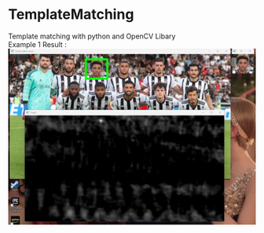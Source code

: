 # TemplateMatching
Template matching with python and OpenCV Libary
<br>
Example 1 Result : 
![Result 1](https://github.com/emirhaneren/TemplateMatching/blob/master/Example1/Result.jpg)
<br>

